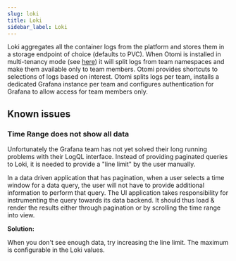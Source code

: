 ```yaml
---
slug: loki
title: Loki
sidebar_label: Loki
---
```


Loki aggregates all the container logs from the platform and stores them in a storage endpoint of choice (defaults to PVC). When Otomi is installed in multi-tenancy mode (see [here](../for-ops/console/settings/otomi.md)) it will split logs from team namespaces and make them available only to team members. Otomi provides shortcuts to selections of logs based on interest. Otomi splits logs per team, installs a dedicated Grafana instance per team and configures authentication for Grafana to allow access for team members only.

## Known issues

### Time Range does not show all data

Unfortunately the Grafana team has not yet solved their long running problems with their LogQL interface. Instead of providing paginated queries to Loki, it is needed to provide a "line limit" by the user manually.

In a data driven application that has pagination, when a user selects a time window for a data query, the user will not have to provide additional information to perform that query. The UI application takes responsibility for instrumenting the query towards its data backend. It should thus load & render the results either through pagination or by scrolling the time range into view.

**Solution:**

When you don't see enough data, try increasing the line limit. The maximum is configurable in the Loki values.

